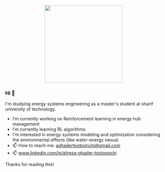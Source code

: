 <div id="header" align="center">
  <img src="https://media.giphy.com/media/qgQUggAC3Pfv687qPC/giphy.gif" width="250"/>
</div>

### Hi 👋
I'm studying energy systems engineering as a master's student at sharif university of technology.

- I’m currently working on Reinforcement learning in energy hub management
- I’m currently learning RL algorithms
- I'm interested in energy systems modeling and optimization considering the environmental effects (like water-energy nexus)
- 📫 How to reach me: aghadertootoonchi@gmail.com
- 📫 www.linkedin.com/in/alireza-ghader-tootoonchi

Thanks for reading this!
